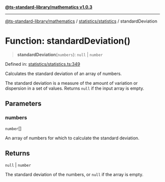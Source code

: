[**@ts-standard-library/mathematics v1.0.3**](../../../README.md)

***

[@ts-standard-library/mathematics](../../../README.md) / [statistics/statistics](../README.md) / standardDeviation

# Function: standardDeviation()

> **standardDeviation**(`numbers`): `null` \| `number`

Defined in: [statistics/statistics.ts:349](https://github.com/gabaudette/ts-stdlib/blob/be448e6a9d9c20c6c2f27f6550ce4e65fc8c9b89/packages/mathematics/src/statistics/statistics.ts#L349)

Calculates the standard deviation of an array of numbers.

The standard deviation is a measure of the amount of variation or dispersion in a set of values.
Returns `null` if the input array is empty.

## Parameters

### numbers

`number`[]

An array of numbers for which to calculate the standard deviation.

## Returns

`null` \| `number`

The standard deviation of the numbers, or `null` if the array is empty.
